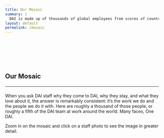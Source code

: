 ```yaml
---
title: Our Mosaic
summary: |
  DAI is made up of thousands of global employees from scores of countries. What better way to celebrate our company's diversity, talent, and passion than with all our smiling faces?
layout: default
permalink: /mosaic
--- 
```

<section class="hero bold">
  <div class="hero-body mosaic">
    <div class="container">
    </div>
  </div>
</section>
 
<section class="section">
  <div class="container" style="padding-top: 5rem; padding-bottom: 30rem;">
  <h1 class="title is-size-4-mobile is-size-2-desktop">
    Our Mosaic
    <hr class="bar">
  </h1>
    <p>When you ask DAI staff why they come to DAI, why they stay, and what they love about it, the answer is remarkably consistent: it’s the work we do and the people we do it with. Here are roughly a thousand of those people, or roughly a fifth of the DAI team at work around the world. Many faces, One DAI.</p>
    <p>Zoom in on the mosaic and click on a staff photo to see the image in greater detail.</p>
    <div id="pictureMosaicsEmbed"></div>
    <script src="https://www.picturemosaics.com/photo-mosaic-tool/js/mosaicEmbed.php?uid=M9958600&pid=p4"></script>
    <script>
    var pmFrame = new Pmframe({element: "pictureMosaicsEmbed", paddingBottom: '56.2500%', uid: 'M9958600', pid: 'p4', stor: 's4/v97', width: '100%', height: '100%', displayOrder: 1});
    pmFrame.init();
    </script>
  </div>
</section>